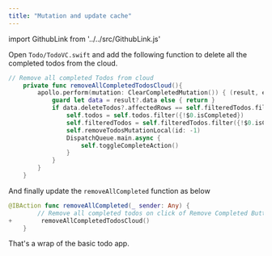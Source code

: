 ```yaml
---
title: "Mutation and update cache"
---
```


import GithubLink from '../../src/GithubLink.js'

Open `Todo/TodoVC.swift` and add the following function to delete all the completed todos from the cloud.

<GithubLink link="https://github.com/hasura/graphql-engine/blob/master/community/learn/graphql-tutorials/tutorials/ios-apollo/app-final/Todo/TodoVC.swift" text="Todo/TodoVC.swift" />

```swift
// Remove all completed Todos from cloud
    private func removeAllCompletedTodosCloud(){
        apollo.perform(mutation: ClearCompletedMutation()) { (result, error) in
            guard let data = result?.data else { return }
            if data.deleteTodos?.affectedRows == self.filteredTodos.filter({$0.isCompleted}).count {
                self.todos = self.todos.filter({!$0.isCompleted})
                self.filteredTodos = self.filteredTodos.filter({!$0.isCompleted})
                self.removeTodosMutationLocal(id: -1)
                DispatchQueue.main.async {
                    self.toggleCompleteAction()
                }
            }
        }
    }
```

And finally update the `removeAllCompleted` function as below

```swift
@IBAction func removeAllCompleted(_ sender: Any) {
        // Remove all completed todos on click of Remove Completed Button
+        removeAllCompletedTodosCloud()
    }
```

That's a wrap of the basic todo app.